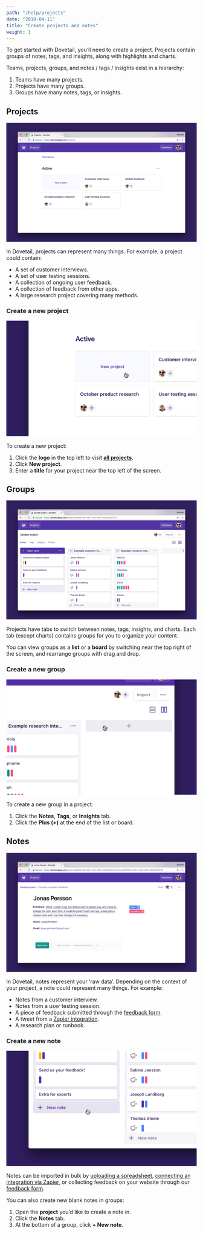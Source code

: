 ```yaml
---
path: "/help/projects"
date: "2018-04-11"
title: "Create projects and notes"
weight: 1
---
```


To get started with Dovetail, you’ll need to create a project. Projects contain groups of notes, tags, and insights, along with highlights and charts.

Teams, projects, groups, and notes / tags / insights exist in a hierarchy:

1.  Teams have many projects.
1.  Projects have many groups.
1.  Groups have many notes, tags, or insights.

## Projects

![Screenshot of a list of projects](./projects.png)

In Dovetail, projects can represent many things. For example, a project could contain:

* A set of customer interviews.
* A set of user testing sessions.
* A collection of ongoing user feedback.
* A collection of feedback from other apps.
* A large research project covering many methods.

### Create a new project

![Screenshot of cursor over ‘New project’](./create-project.png)

To create a new project:

1.  Click the **logo** in the top left to visit **[all projects](/projects)**.
1.  Click **New project**.
1.  Enter a **title** for your project near the top left of the screen.

## Groups

![Screenshot of a board of groups](./groups.png)

Projects have tabs to switch between notes, tags, insights, and charts. Each tab (except charts) contains groups for you to organize your content.

You can view groups as a **list** or a **board** by switching near the top right of the screen, and rearrange groups with drag and drop.

### Create a new group

![Screenshot of cursor over ‘Plus (+)’](./create-group.png)

To create a new group in a project:

1.  Click the **Notes**, **Tags**, or **Insights** tab.
1.  Click the **Plus (+)** at the end of the list or board.

## Notes

![Screenshot of a note with tags](./notes.png)

In Dovetail, notes represent your ‘raw data’. Depending on the context of your project, a note could represent many things. For example:

* Notes from a customer interview.
* Notes from a user testing session.
* A piece of feedback submitted through the [feedback form](/help/form-customize).
* A tweet from a [Zapier integration](/help/zapier).
* A research plan or runbook.

### Create a new note

![Screenshot of cursor over ‘+ New note](./create-note.png)

Notes can be imported in bulk by [uploading a spreadsheet](/help/spreadsheet), [connecting an integration via Zapier](/help/zapier), or collecting feedback on your website through our [feedback form](/help/form-customize).

You can also create new blank notes in groups:

1.  Open the **project** you’d like to create a note in.
1.  Click the **Notes** tab.
1.  At the bottom of a group, click **+ New note**.
